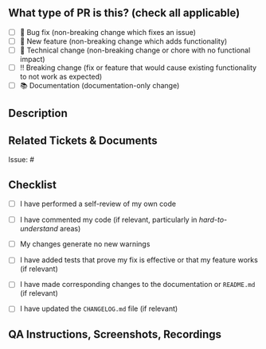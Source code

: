 <!--
     For Work In Progress Pull Requests, please use the Draft PR feature,
     see https://github.blog/2019-02-14-introducing-draft-pull-requests/ for further details.

     For a timely review/response, please avoid force-pushing additional
     commits if your PR already received reviews or comments.

     Before submitting a Pull Request, please ensure you've done the following:
     - 👷‍♀️ Create small PRs. In most cases this will be possible.
     - ✅ Provide issue number with link.
     - 📝 Use descriptive commit messages.
     - 📗 Update any related documentation and include any relevant screenshots.
-->

## What type of PR is this? (check all applicable)

- [ ] :bug: Bug fix (non-breaking change which fixes an issue)
- [ ] :gift: New feature (non-breaking change which adds functionality)
- [ ] :wrench: Technical change (non-breaking change or chore with no functional impact)
- [ ] :bangbang: Breaking change (fix or feature that would cause existing functionality to not work as expected)
- [ ] :books: Documentation (documentation-only change)

## Description

## Related Tickets & Documents

Issue: #

## Checklist

- [ ] I have performed a self-review of my own code
- [ ] I have commented my code (if relevant, particularly in _hard-to-understand_ areas)
- [ ] My changes generate no new warnings
- [ ] I have added tests that prove my fix is effective or that my feature works (if relevant)
- [ ] I have made corresponding changes to the documentation or `README.md` (if relevant)
- [ ] I have updated the `CHANGELOG.md` file (if relevant)


## QA Instructions, Screenshots, Recordings

